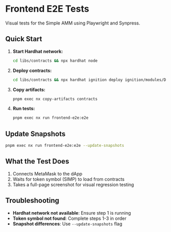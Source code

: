# Frontend E2E Tests

Visual tests for the Simple AMM using Playwright and Synpress.

## Quick Start

1. **Start Hardhat network:**
   ```bash
   cd libs/contracts && npx hardhat node
   ```

2. **Deploy contracts:**
   ```bash
   cd libs/contracts && npx hardhat ignition deploy ignition/modules/DeployAll.ts --network localhost
   ```

3. **Copy artifacts:**
   ```bash
   pnpm exec nx copy-artifacts contracts
   ```

4. **Run tests:**
   ```bash
   pnpm exec nx run frontend-e2e:e2e
   ```

## Update Snapshots

```bash
pnpm exec nx run frontend-e2e:e2e --update-snapshots
```

## What the Test Does

1. Connects MetaMask to the dApp
2. Waits for token symbol (SIMP) to load from contracts
3. Takes a full-page screenshot for visual regression testing

## Troubleshooting

- **Hardhat network not available**: Ensure step 1 is running
- **Token symbol not found**: Complete steps 1-3 in order
- **Snapshot differences**: Use `--update-snapshots` flag